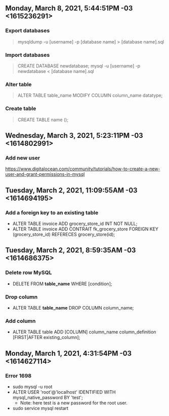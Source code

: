 ## Monday, March 8, 2021, 5:44:51PM -03 <1615236291>

### Export databases

> mysqldump -u [username] -p [database name] > [database name].sql

### Import databases

> CREATE DATABASE newdatabase;
> mysql -u [username] -p newdatabase < [database name].sql

### Alter table

> ALTER TABLE table_name MODIFY COLUMN column_name datatype;

### Create table

> CREATE TABLE name ();

## Wednesday, March 3, 2021, 5:23:11PM -03 <1614802991>

### Add new user

https://www.digitalocean.com/community/tutorials/how-to-create-a-new-user-and-grant-permissions-in-mysql

## Tuesday, March 2, 2021, 11:09:55AM -03 <1614694195>

### Add a foreign key to an existing table

- ALTER TABLE invoice ADD grocery_store_id INT NOT NULL;
- ALTER TABLE invoice ADD CONTRAIT fk_grocery_store FOREIGN KEY
  (grocery_store_id) REFERECES grocery_store(id);

## Tuesday, March 2, 2021, 8:59:35AM -03 <1614686375>

### Delete row MySQL

- DELETE FROM **table_name** WHERE [condition];

### Drop column

- ALTER TABLE **table_name** DROP COLUMN column_name;

### Add column

- ALTER TABLE table ADD [COLUMN] column_name column_definition [FIRST|AFTER existing_column];

## Monday, March 1, 2021, 4:31:54PM -03 <1614627114>

### Error 1698
- sudo mysql -u root
- ALTER USER 'root'@'localhost' IDENTIFIED WITH mysql_native_password BY 'test'; 
  - Note: here test is a new password for the root user. 
- sudo service mysql restart
